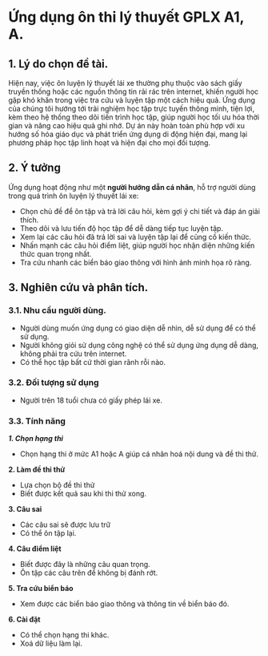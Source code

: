 # Ứng dụng ôn thi lý thuyết GPLX A1, A.

## 1. Lý do chọn đề tài.
Hiện nay, việc ôn luyện lý thuyết lái xe thường phụ thuộc vào sách giấy truyền thống hoặc các nguồn thông tin rải rác trên internet, khiến người học gặp khó khăn trong việc tra cứu và luyện tập một cách hiệu quả. Ứng dụng của chúng tôi hướng tới trải nghiệm học tập trực tuyến thông minh, tiện lợi, kèm theo hệ thống theo dõi tiến trình học tập, giúp người học tối ưu hóa thời gian và nâng cao hiệu quả ghi nhớ. Dự án này hoàn toàn phù hợp với xu hướng số hóa giáo dục và phát triển ứng dụng di động hiện đại, mang lại phương pháp học tập linh hoạt và hiện đại cho mọi đối tượng.

## 2. Ý tưởng
Ứng dụng hoạt động như một **người hướng dẫn cá nhân**, hỗ trợ người dùng trong quá trình ôn luyện lý thuyết lái xe:
- Chọn chủ đề để ôn tập và trả lời câu hỏi, kèm gợi ý chi tiết và đáp án giải thích.
- Theo dõi và lưu tiến độ học tập để dễ dàng tiếp tục luyện tập.
- Xem lại các câu hỏi đã trả lời sai và luyện tập lại để củng cố kiến thức.
- Nhấn mạnh các câu hỏi điểm liệt, giúp người học nhận diện những kiến thức quan trọng nhất.
- Tra cứu nhanh các biển báo giao thông với hình ảnh minh họa rõ ràng.

## 3. Nghiên cứu và phân tích.
### 3.1. Nhu cầu người dùng.
- Người dùng muốn ứng dụng có giao diện dễ nhìn, dễ sử dụng để có thể sử dụng.
- Người không giỏi sử dụng công nghệ có thể sử dụng ứng dụng dễ dàng, không phải tra cứu trên internet.
- Có thể học tập bất cứ thời gian rãnh rỗi nào.

### 3.2. Đối tượng sử dụng
- Người trên 18 tuổi chưa có giấy phép lái xe.

### 3.3. Tính năng
***1. Chọn hạng thi***
- Chọn hạng thi ở mức A1 hoặc A giúp cá nhân hoá nội dung và đề thi thử.

**2. Làm đề thi thử**
- Lựa chọn bộ đề thi thử
- Biết được kết quả sau khi thi thử xong.

**3. Câu sai**
- Các câu sai sẽ được lưu trữ
- Có thể ôn tập lại.

**4. Câu điểm liệt**
- Biết được đây là những câu quan trọng.
- Ôn tập các câu trên để không bị đánh rớt.

**5. Tra cứu biển báo**
- Xem được các biển báo giao thông và thông tin về biển báo đó.

**6. Cài đặt**
- Có thể chọn hạng thi khác.
- Xoá dữ liệu làm lại.

